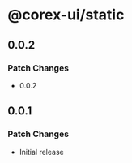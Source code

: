 # @corex-ui/static

## 0.0.2

### Patch Changes

- 0.0.2

## 0.0.1

### Patch Changes

- Initial release
